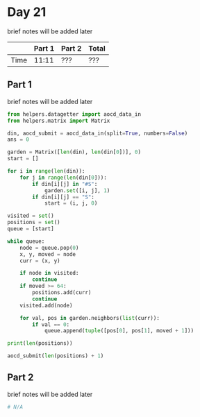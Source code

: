# Day 21
brief notes will be added later

|      | Part 1 | Part 2 | Total |
|------|--------|--------|-------|
| Time | 11:11  | ???    | ???   |

## Part 1
brief notes will be added later
```python
from helpers.datagetter import aocd_data_in
from helpers.matrix import Matrix

din, aocd_submit = aocd_data_in(split=True, numbers=False)
ans = 0

garden = Matrix([len(din), len(din[0])], 0)
start = []

for i in range(len(din)):
    for j in range(len(din[0])):
        if din[i][j] in "#S":
            garden.set([i, j], 1)
        if din[i][j] == "S":
            start = (i, j, 0)

visited = set()
positions = set()
queue = [start]

while queue:
    node = queue.pop(0)
    x, y, moved = node
    curr = (x, y)

    if node in visited:
        continue
    if moved >= 64:
        positions.add(curr)
        continue
    visited.add(node)

    for val, pos in garden.neighbors(list(curr)):
        if val == 0:
            queue.append(tuple([pos[0], pos[1], moved + 1]))

print(len(positions))

aocd_submit(len(positions) + 1)
```

## Part 2
brief notes will be added later
```python
# N/A
```